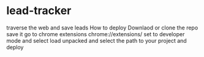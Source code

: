 # lead-tracker
traverse the web and save leads
How to deploy
Downlaod or clone the repo
save it
go to chrome extensions
chrome://extensions/
set to developer mode and select load unpacked
and select the path to your project and deploy
